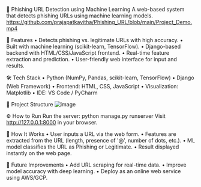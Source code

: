 🔐 Phishing URL Detection using Machine Learning
A web-based system that detects phishing URLs using machine learning models.
https://github.com/prajapatkavitha/Phishing_URL/blob/main/Project_Demo.mp4

🚀 Features
• Detects phishing vs. legitimate URLs with high accuracy.
• Built with machine learning (scikit-learn, TensorFlow).
• Django-based backend with HTML/CSS/JavaScript frontend.
• Real-time feature extraction and prediction.
• User-friendly web interface for input and results.

🛠 Tech Stack
• Python (NumPy, Pandas, scikit-learn, TensorFlow)
• Django (Web Framework)
• Frontend: HTML, CSS, JavaScript
• Visualization: Matplotlib
• IDE: VS Code / PyCharm

📁 Project Structure
![image](https://github.com/user-attachments/assets/b248d875-4d9e-45e5-ad36-4c2c10635ca1)




⚙️ How to Run
Run the server:
  python manage.py runserver
  Visit http://127.0.0.1:8000 in your browser.
  
🧪 How It Works
• User inputs a URL via the web form.
• Features are extracted from the URL (length, presence of '@', number of dots, etc.).
• ML model classifies the URL as Phishing or Legitimate.
• Result displayed instantly on the web page.

📌 Future Improvements
• Add URL scraping for real-time data.
• Improve model accuracy with deep learning.
• Deploy as an online web service using AWS/GCP.
